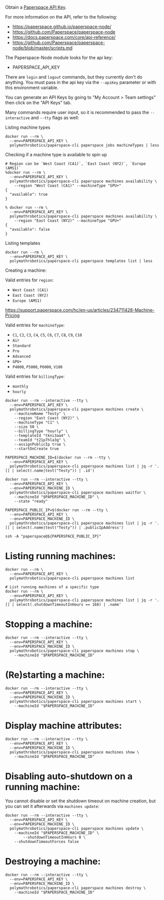 Obtain a [Paperspace API Key](docs/PAPERSPACE_API_KEY.md).

For more information on the API, refer to the following:
- https://paperspace.github.io/paperspace-node/
- https://github.com/Paperspace/paperspace-node
- https://docs.paperspace.com/core/api-reference/
- https://github.com/Paperspace/paperspace-node/blob/master/scripts.md

The Paperspace-Node module looks for the api key:
- PAPERSPACE_API_KEY

There are `login` and `logout` commands, but they currently don't do
anything. You must pass in the api key via the `--apiKey` parameter
or with this environment variable.

You can generate an API Keys by going to "My Account > Team settings"
then click on the "API Keys" tab.

Many commands require user input, so it is recommended to pass the 
`--interactive` and `--tty` flags as well:

Listing machine types
```
docker run --rm \
  --env=PAPERSPACE_API_KEY \
  polymathrobotics/paperspace-cli paperspace jobs machineTypes | less
```

Checking if a machine type is available to spin up
```
# Region can be `West Coast (CA1)`, `East Coast (NY2)`, `Europe (AMS1)`
%docker run --rm \
  --env=PAPERSPACE_API_KEY \
  polymathrobotics/paperspace-cli paperspace machines availability \
    --region "West Coast (CA1)" --machineType "GPU+"
{
  "available": true
}

% docker run --rm \
  --env=PAPERSPACE_API_KEY \
  polymathrobotics/paperspace-cli paperspace machines availability \
    --region "East Coast (NY2)" --machineType "GPU+"
{
  "available": false
}
```
  
Listing templates
```
docker run --rm \
  --env=PAPERSPACE_API_KEY \
  polymathrobotics/paperspace-cli paperspace templates list | less
```

Creating a machine:

Valid entries for `region`:
- `West Coast (CA1)`
- `East Coast (NY2)`
- `Europe (AMS1)`

https://support.paperspace.com/hc/en-us/articles/234711428-Machine-Pricing

Valid entries for `machineType`:
- `C1`, `C2`, `C3`, `C4`, `C5`, `C6`, `C7`, `C8`, `C9`, `C10`
- `Air`
- `Standard`
- `Pro`
- `Advanced`
- `GPU+`
- `P4000`, `P5000`, `P6000`, `V100`

Valid entries for `billingType`:
- `monthly`
- `hourly`

```
docker run --rm --interactive --tty \
  --env=PAPERSPACE_API_KEY \
  polymathrobotics/paperspace-cli paperspace machines create \
    --machineName "Testy" \
    --region "East Coast (NY2)" \
    --machineType "C1" \
    --size 50 \
    --billingType "hourly" \
    --templateId "tkni3aa4" \
    --teamId "t21p7hla3g" \
    --assignPublicIp true \
    --startOnCreate true

PAPERSPACE_MACHINE_ID=$(docker run --rm --tty \
  --env=PAPERSPACE_API_KEY \
  polymathrobotics/paperspace-cli paperspace machines list | jq -r '.[] | select(.name|test("Testy")) | .id')

docker run --rm --interactive --tty \
  --env=PAPERSPACE_API_KEY \
  --env=PAPERSPACE_MACHINE_ID \
  polymathrobotics/paperspace-cli paperspace machines waitfor \
    --machineId "$PAPERSPACE_MACHINE_ID" \
    --state "ready"

PAPERSPACE_PUBLIC_IP=$(docker run --rm --tty \
  --env=PAPERSPACE_API_KEY \
  --env=PAPERSPACE_MACHINE_ID \
  polymathrobotics/paperspace-cli paperspace machines list | jq -r '.[] | select(.name|test("Testy")) | .publicIpAddress')

ssh -A "paperspace@${PAPERSPACE_PUBLIC_IP}"
```

# Listing running machines:
```
docker run --rm \
  --env=PAPERSPACE_API_KEY \
  polymathrobotics/paperspace-cli paperspace machines list
  
# List running machines of a specific type
docker run --rm \
  --env=PAPERSPACE_API_KEY \
  polymathrobotics/paperspace-cli paperspace machines list | jq -r '.[] | select(.shutdownTimeoutInHours == 168) | .name'
```

# Stopping a machine:
```
docker run --rm --interactive --tty \
  --env=PAPERSPACE_API_KEY \
  --env=PAPERSPACE_MACHINE_ID \
  polymathrobotics/paperspace-cli paperspace machines stop \
    --machineId "$PAPERSPACE_MACHINE_ID"
```

# (Re)starting a machine:
```
docker run --rm --interactive --tty \
  --env=PAPERSPACE_API_KEY \
  --env=PAPERSPACE_MACHINE_ID \
  polymathrobotics/paperspace-cli paperspace machines start \
    --machineId "$PAPERSPACE_MACHINE_ID"
```

# Display machine attributes:
```
docker run --rm --interactive --tty \
  --env=PAPERSPACE_API_KEY \
  --env=PAPERSPACE_MACHINE_ID \
  polymathrobotics/paperspace-cli paperspace machines show \
    --machineId "$PAPERSPACE_MACHINE_ID"
```

# Disabling auto-shutdown on a running machine:

You cannot disable or set the  shutdown timeout on machine creation, but you can set it afterwards via `machines update`:

```
docker run --rm --interactive --tty \
  --env=PAPERSPACE_API_KEY \
  --env=PAPERSPACE_MACHINE_ID \
  polymathrobotics/paperspace-cli paperspace machines update \
    --machineId "$PAPERSPACE_MACHINE_ID" \
        --shutdownTimeoutInHours 0 \
	--shutdownTimeoutForces false
```  

# Destroying a machine:
```
docker run --rm --interactive --tty \
  --env=PAPERSPACE_API_KEY \
  --env=PAPERSPACE_MACHINE_ID \
  polymathrobotics/paperspace-cli paperspace machines destroy \
    --machineId "$PAPERSPACE_MACHINE_ID"
```
